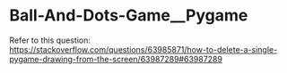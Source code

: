 # Ball-And-Dots-Game__Pygame

Refer to this question:  
https://stackoverflow.com/questions/63985871/how-to-delete-a-single-pygame-drawing-from-the-screen/63987289#63987289

